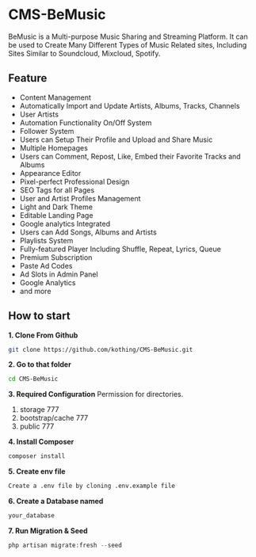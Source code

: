 # CMS-BeMusic
BeMusic is a Multi-purpose Music Sharing and Streaming Platform. It can be used to Create Many Different Types of Music Related sites, Including Sites Similar to Soundcloud, Mixcloud, Spotify.
 

## Feature
- Content Management
- Automatically Import and Update Artists, Albums, Tracks, Channels
- User Artists
- Automation Functionality On/Off System
- Follower System
- Users can Setup Their Profile and Upload and Share Music
- Multiple Homepages
- Users can Comment, Repost, Like, Embed their Favorite Tracks and Albums
- Appearance Editor
- Pixel-perfect Professional Design
- SEO Tags for all Pages
- User and Artist Profiles Management
- Light and Dark Theme
- Editable Landing Page
- Google analytics Integrated
- Users can Add Songs, Albums and Artists
- Playlists System
- Fully-featured Player Including Shuffle, Repeat, Lyrics, Queue
- Premium Subscription
- Paste Ad Codes
- Ad Slots in Admin Panel
- Google Analytics
- and more


## How to start

**1. Clone From Github**

```bash
git clone https://github.com/kothing/CMS-BeMusic.git
```

**2. Go to that folder**

```bash
cd CMS-BeMusic
```

**3. Required Configuration**
Permission for directories.

1. storage 777
1. bootstrap/cache 777
1. public 777

**4. Install Composer**

```php
composer install
```

**5. Create env file**

```bash
Create a .env file by cloning .env.example file
```

**6. Create a Database named**

```bash
your_database
```

**7. Run Migration & Seed**

```php
php artisan migrate:fresh --seed
```
